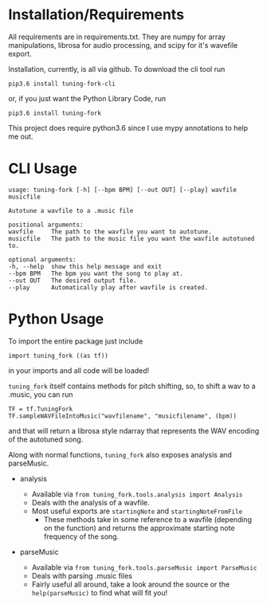 # Installation/Requirements

All requirements are in requirements.txt. They are numpy for array manipulations, librosa for audio processing, and scipy for it's wavefile export.

Installation, currently, is all via github. To download the cli tool run

    pip3.6 install tuning-fork-cli

or, if you just want the Python Library Code, run

    pip3.6 install tuning-fork

This project does require python3.6 since I use mypy annotations to help me out.

# CLI Usage

    usage: tuning-fork [-h] [--bpm BPM] [--out OUT] [--play] wavfile musicfile

    Autotune a wavfile to a .music file

    positional arguments:
    wavfile     The path to the wavfile you want to autotune.
    musicfile   The path to the music file you want the wavfile autotuned to.

    optional arguments:
    -h, --help  show this help message and exit
    --bpm BPM   The bpm you want the song to play at.
    --out OUT   The desired output file.
    --play      Automatically play after wavfile is created.

# Python Usage

To import the entire package just include

    import tuning_fork ((as tf))

in your imports and all code will be loaded!

`tuning_fork` itself contains methods for pitch shifting, so, to shift a wav to a .music, you can run

    TF = tf.TuningFork
    TF.sampleWAVFileIntoMusic("wavfilename", "musicfilename", (bpm))

and that will return a librosa style ndarray that represents the WAV encoding of the autotuned song.

Along with normal functions, `tuning_fork` also exposes analysis and parseMusic.

* analysis
  * Available via `from tuning_fork.tools.analysis import Analysis`
  * Deals with the analysis of a wavfile.
  * Most useful exports are `startingNote` and `startingNoteFromFile`
    * These methods take in some reference to a wavfile (depending on the function) and returns the approximate starting note frequency of the song.

* parseMusic
  * Available via `from tuning_fork.tools.parseMusic import ParseMusic`
  * Deals with parsing .music files
  * Fairly useful all around, take a look around the source or the `help(parseMusic)` to find what will fit you!
